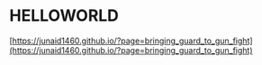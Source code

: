 # HELLOWORLD

[https://junaid1460.github.io/?page=bringing_guard_to_gun_fight](https://junaid1460.github.io/?page=bringing_guard_to_gun_fight)

